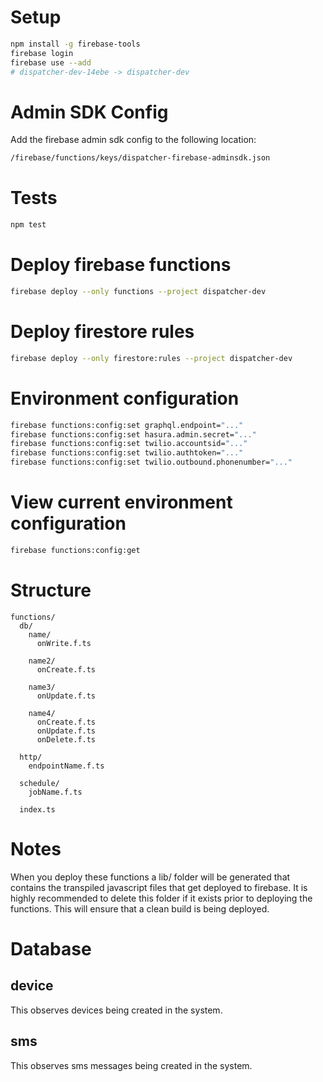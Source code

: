 # Setup
```bash
npm install -g firebase-tools
firebase login
firebase use --add
# dispatcher-dev-14ebe -> dispatcher-dev
```

# Admin SDK Config
Add the firebase admin sdk config to the following location:

```bash
/firebase/functions/keys/dispatcher-firebase-adminsdk.json
```

# Tests
```bash
npm test
```

# Deploy firebase functions

```bash
firebase deploy --only functions --project dispatcher-dev
```

# Deploy firestore rules

```bash
firebase deploy --only firestore:rules --project dispatcher-dev
```

# Environment configuration
```bash
firebase functions:config:set graphql.endpoint="..."
firebase functions:config:set hasura.admin.secret="..."
firebase functions:config:set twilio.accountsid="..."
firebase functions:config:set twilio.authtoken="..."
firebase functions:config:set twilio.outbound.phonenumber="..."
```

# View current environment configuration
```bash
firebase functions:config:get
```

# Structure
```
functions/
  db/
    name/
      onWrite.f.ts

    name2/
      onCreate.f.ts

    name3/
      onUpdate.f.ts

    name4/
      onCreate.f.ts
      onUpdate.f.ts
      onDelete.f.ts

  http/
    endpointName.f.ts

  schedule/
    jobName.f.ts

  index.ts
```

# Notes
When you deploy these functions a lib/ folder will be generated that contains the transpiled javascript files that get deployed to firebase.
It is highly recommended to delete this folder if it exists prior to deploying the functions. This will ensure that a clean build is being deployed.

# Database

## device
This observes devices being created in the system.

## sms
This observes sms messages being created in the system.